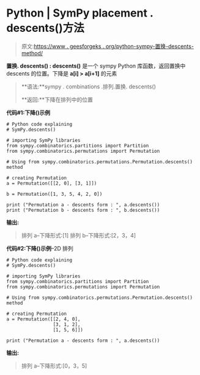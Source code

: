 # Python | SymPy placement . descents()方法

> 原文:[https://www . geesforgeks . org/python-sympy-置换-descents-method/](https://www.geeksforgeeks.org/python-sympy-permutation-descents-method/)

**置换. descents() : descents()** 是一个 sympy Python 库函数，返回置换中 descents 的位置。下降是 **a[i] > a[i+1]** 的元素

> **语法:**sympy . combinations .排列.置换. descents()
> 
> **返回:**下降在排列中的位置

**代码#1:下降()示例**

```
# Python code explaining
# SymPy.descents()

# importing SymPy libraries
from sympy.combinatorics.partitions import Partition
from sympy.combinatorics.permutations import Permutation

# Using from sympy.combinatorics.permutations.Permutation.descents() method 

# creating Permutation
a = Permutation([[2, 0], [3, 1]])

b = Permutation([1, 3, 5, 4, 2, 0])

print ("Permutation a - descents form : ", a.descents())
print ("Permutation b - descents form : ", b.descents())
```

**输出:**

> 排列 a–下降形式:[1]
> 排列 b–下降形式:[2，3，4]

**代码#2:下降()示例**–2D 排列

```
# Python code explaining
# SymPy.descents()

# importing SymPy libraries
from sympy.combinatorics.partitions import Partition
from sympy.combinatorics.permutations import Permutation

# Using from sympy.combinatorics.permutations.Permutation.descents() method 

# creating Permutation
a = Permutation([[2, 4, 0], 
                 [3, 1, 2],
                 [1, 5, 6]])

print ("Permutation a - descents form : ", a.descents())
```

**输出:**

> 排列 a–下降形式:[0，3，5]